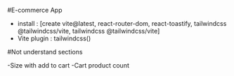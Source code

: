 
#E-commerce App

 - install : [create vite@latest, react-router-dom, react-toastify, tailwindcss @tailwindcss/vite, tailwindcss @tailwindcss/vite]
 - Vite plugin : tailwindcss()

 #Not understand sections
   
   -Size with add to cart
   -Cart product count